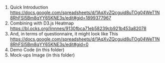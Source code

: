 1. Quick Introduction https://docs.google.com/spreadsheets/d/1AqXvZQcgujd8uTOg04WeT1N8RhFSl5Bm8qYY65KNE3s/edit#gid=1899377967
2. Combining with D3.js Heatmap 
   https://bl.ocks.org/linnnes/9130fbca71eb58239cb921b453a82078
3. And, in terms of questionnaire, it might look like This https://docs.google.com/spreadsheets/d/1AqXvZQcgujd8uTOg04WeT1N8RhFSl5Bm8qYY65KNE3s/edit#gid=0
4. Demo Code (in this folder)
5. Mock-ups Image (in this folder)
